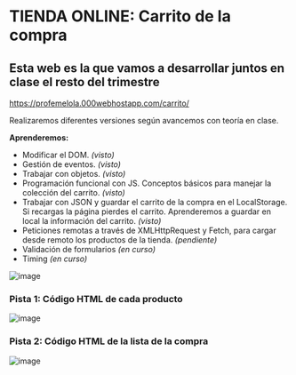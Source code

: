 # TIENDA ONLINE: Carrito de la compra

## Esta web es la que vamos a desarrollar juntos en clase el resto del trimestre

https://profemelola.000webhostapp.com/carrito/

Realizaremos diferentes versiones según avancemos con teoría en clase.

**Aprenderemos:**
- Modificar el DOM. *(visto)*
- Gestión de eventos. *(visto)*
- Trabajar con objetos. *(visto)*
- Programación funcional con JS. Conceptos básicos para manejar la colección del carrito. *(visto)*
- Trabajar con JSON y guardar el carrito de la compra en el LocalStorage. Si recargas la página pierdes el carrito. Aprenderemos a guardar en local la información del carrito. *(visto)*
- Peticiones remotas a través de XMLHttpRequest y Fetch, para cargar desde remoto los productos de la tienda. *(pendiente)*
- Validación de formularios *(en curso)*
- Timing *(en curso)*

![image](https://user-images.githubusercontent.com/91023374/163730800-9b04c211-7148-40af-be86-536943164eed.png)


### Pista 1: Código HTML de cada producto

![image](https://user-images.githubusercontent.com/91023374/163801399-05c531e9-71fc-4a6c-99b1-318aa681b8a7.png)

### Pista 2: Código HTML de la lista de la compra

![image](https://user-images.githubusercontent.com/91023374/163801533-dd72da6e-8489-4aba-bbad-8af75c7f6b91.png)

